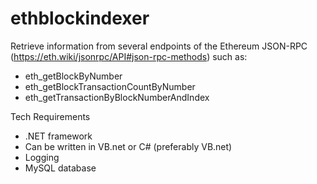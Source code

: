 # ethblockindexer
Retrieve information from several endpoints of the Ethereum JSON-RPC (https://eth.wiki/jsonrpc/API#json-rpc-methods) such as:
- eth_getBlockByNumber
- eth_getBlockTransactionCountByNumber
- eth_getTransactionByBlockNumberAndIndex


Tech Requirements
- .NET framework
- Can be written in VB.net or C# (preferably VB.net)
- Logging
- MySQL database
